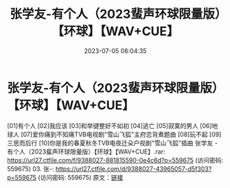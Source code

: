 ﻿---
title: 张学友-有个人（2023蜚声环球限量版）【环球】【WAV+CUE】
date: 2023-07-05 08:04:35
categories: WAV车载音乐、镜像
tags: 华语中文
---
# 张学友-有个人（2023蜚声环球限量版）【环球】【WAV+CUE】

[01]有个人
[02]我应该
[03]和举键整好不如初
[04]逃亡
[05]寂寞的男人
[06]地球人
[07]爱你痛到不知痛TVB电视剧"雪山飞狐"主府恋背煮题曲
[08]玩不起
[09]三思而后行
[10]你是我的春夏秋冬TVB电夜迁朵户视剧"雪山飞狐"插曲
张学友 - 有个人（2023蜚声环球限量版）【环球】【WAV+CUE】.rar: https://url27.ctfile.com/f/9388027-881815590-0e4c6d?p=559675
(访问密码: 559675)
03. 张-: https://url27.ctfile.com/d/9388027-43965057-d5f303?p=559675
(访问密码: 559675)
原文：[链接](https://blog.sina.com.cn/s/blog_1647c7e76010312kg.html)